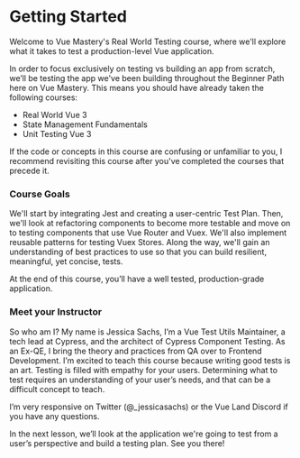 # Getting Started

Welcome to Vue Mastery's Real World Testing course, where we'll explore what it takes to test a production-level Vue application. 

In order to focus exclusively on testing vs building an app from scratch, we’ll be testing the app we've been building throughout the Beginner Path here on Vue Mastery. This means you should have already taken the following courses:

- Real World Vue 3
- State Management Fundamentals
- Unit Testing Vue 3

 If the code or concepts in this course are confusing or unfamiliar to you, I recommend revisiting this course after you've completed the courses that precede it.

### Course Goals

We'll start by integrating Jest and creating a user-centric Test Plan. Then, we'll look at refactoring components to become more testable and move on to testing components that use Vue Router and Vuex. We'll also implement reusable patterns for testing Vuex Stores. Along the way, we'll gain an understanding of best practices to use so that you can build resilient, meaningful, yet concise, tests.

At the end of this course, you’ll have a well tested, production-grade application.

### Meet your Instructor

So who am I? My name is Jessica Sachs, I’m a Vue Test Utils Maintainer, a tech lead at Cypress, and the architect of Cypress Component Testing. As an Ex-QE, I bring the theory and practices from QA over to Frontend Development. I’m excited to teach this course because writing good tests is an art. Testing is filled with empathy for your users. Determining what to test requires an understanding of your user’s needs, and that can be a difficult concept to teach. 

I’m very responsive on Twitter (@_jessicasachs) or the Vue Land Discord if you have any questions.

In the next lesson, we’ll look at the application we're going to test from a user’s perspective and build a testing plan. See you there!
